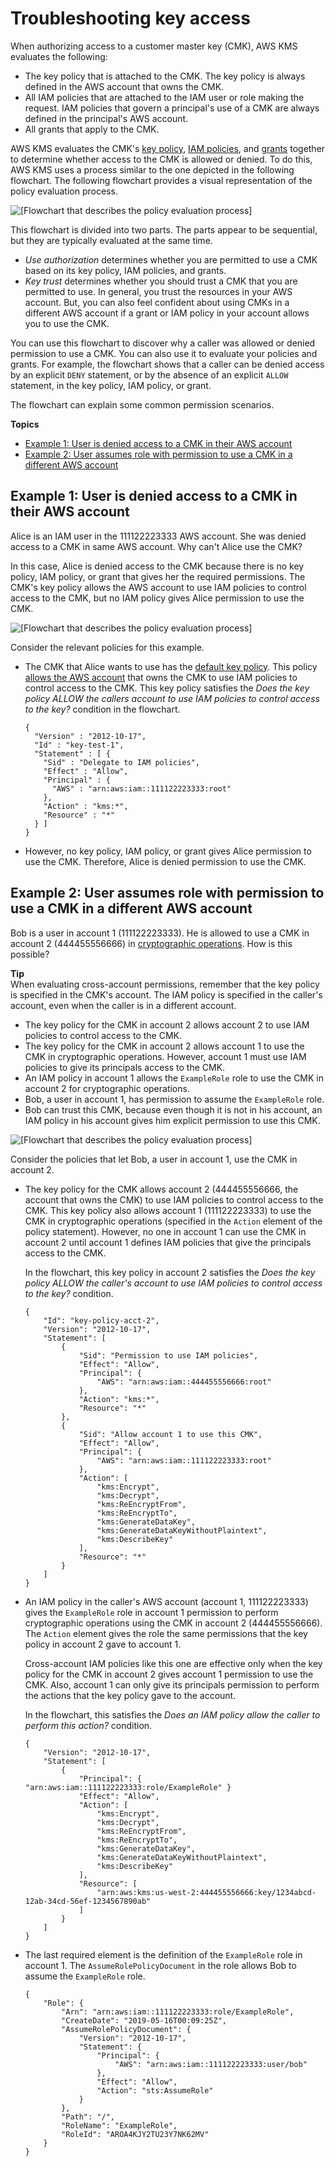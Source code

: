 # Troubleshooting key access<a name="policy-evaluation"></a>

When authorizing access to a customer master key \(CMK\), AWS KMS evaluates the following:
+ The key policy that is attached to the CMK\. The key policy is always defined in the AWS account that owns the CMK\. 
+ All IAM policies that are attached to the IAM user or role making the request\. IAM policies that govern a principal's use of a CMK are always defined in the principal's AWS account\.
+ All grants that apply to the CMK\.

AWS KMS evaluates the CMK's [key policy](determining-access-key-policy.md), [IAM policies](determining-access-iam-policies.md), and [grants](determining-access-grants.md) together to determine whether access to the CMK is allowed or denied\. To do this, AWS KMS uses a process similar to the one depicted in the following flowchart\. The following flowchart provides a visual representation of the policy evaluation process\.

![\[Flowchart that describes the policy evaluation process\]](http://docs.aws.amazon.com/kms/latest/developerguide/images/kms-auth-flow.png)

This flowchart is divided into two parts\. The parts appear to be sequential, but they are typically evaluated at the same time\.
+ *Use authorization* determines whether you are permitted to use a CMK based on its key policy, IAM policies, and grants\.
+ *Key trust* determines whether you should trust a CMK that you are permitted to use\. In general, you trust the resources in your AWS account\. But, you can also feel confident about using CMKs in a different AWS account if a grant or IAM policy in your account allows you to use the CMK\.

You can use this flowchart to discover why a caller was allowed or denied permission to use a CMK\. You can also use it to evaluate your policies and grants\. For example, the flowchart shows that a caller can be denied access by an explicit `DENY` statement, or by the absence of an explicit `ALLOW` statement, in the key policy, IAM policy, or grant\.

The flowchart can explain some common permission scenarios\.

**Topics**
+ [Example 1: User is denied access to a CMK in their AWS account](#example-no-iam)
+ [Example 2: User assumes role with permission to use a CMK in a different AWS account](#example-cross-acct)

## Example 1: User is denied access to a CMK in their AWS account<a name="example-no-iam"></a>

Alice is an IAM user in the 111122223333 AWS account\. She was denied access to a CMK in same AWS account\. Why can't Alice use the CMK?

In this case, Alice is denied access to the CMK because there is no key policy, IAM policy, or grant that gives her the required permissions\. The CMK's key policy allows the AWS account to use IAM policies to control access to the CMK, but no IAM policy gives Alice permission to use the CMK\.

![\[Flowchart that describes the policy evaluation process\]](http://docs.aws.amazon.com/kms/latest/developerguide/images/kms-auth-flow-Alice.png)

Consider the relevant policies for this example\.
+ The CMK that Alice wants to use has the [default key policy](key-policies.md#key-policy-default)\. This policy [allows the AWS account](key-policies.md#key-policy-default-allow-root-enable-iam) that owns the CMK to use IAM policies to control access to the CMK\. This key policy satisfies the *Does the key policy ALLOW the callers account to use IAM policies to control access to the key?* condition in the flowchart\.

  ```
  {
    "Version" : "2012-10-17",
    "Id" : "key-test-1",
    "Statement" : [ {
      "Sid" : "Delegate to IAM policies",
      "Effect" : "Allow",
      "Principal" : {
        "AWS" : "arn:aws:iam::111122223333:root"
      },
      "Action" : "kms:*",
      "Resource" : "*"
    } ]
  }
  ```
+ However, no key policy, IAM policy, or grant gives Alice permission to use the CMK\. Therefore, Alice is denied permission to use the CMK\.

## Example 2: User assumes role with permission to use a CMK in a different AWS account<a name="example-cross-acct"></a>

Bob is a user in account 1 \(111122223333\)\. He is allowed to use a CMK in account 2 \(444455556666\) in [cryptographic operations](concepts.md#cryptographic-operations)\. How is this possible?

**Tip**  
When evaluating cross\-account permissions, remember that the key policy is specified in the CMK's account\. The IAM policy is specified in the caller's account, even when the caller is in a different account\.
+ The key policy for the CMK in account 2 allows account 2 to use IAM policies to control access to the CMK\. 
+ The key policy for the CMK in account 2 allows account 1 to use the CMK in cryptographic operations\. However, account 1 must use IAM policies to give its principals access to the CMK\.
+ An IAM policy in account 1 allows the `ExampleRole` role to use the CMK in account 2 for cryptographic operations\.
+ Bob, a user in account 1, has permission to assume the `ExampleRole` role\.
+ Bob can trust this CMK, because even though it is not in his account, an IAM policy in his account gives him explicit permission to use this CMK\.

![\[Flowchart that describes the policy evaluation process\]](http://docs.aws.amazon.com/kms/latest/developerguide/images/kms-auth-flow-Bob.png)

Consider the policies that let Bob, a user in account 1, use the CMK in account 2\.
+ The key policy for the CMK allows account 2 \(444455556666, the account that owns the CMK\) to use IAM policies to control access to the CMK\. This key policy also allows account 1 \(111122223333\) to use the CMK in cryptographic operations \(specified in the `Action` element of the policy statement\)\. However, no one in account 1 can use the CMK in account 2 until account 1 defines IAM policies that give the principals access to the CMK\.

  In the flowchart, this key policy in account 2 satisfies the *Does the key policy ALLOW the caller's account to use IAM policies to control access to the key?* condition\. 

  ```
  {
      "Id": "key-policy-acct-2",
      "Version": "2012-10-17",
      "Statement": [
          {
              "Sid": "Permission to use IAM policies",
              "Effect": "Allow",
              "Principal": {
                  "AWS": "arn:aws:iam::444455556666:root"
              },
              "Action": "kms:*",
              "Resource": "*"
          },
          {
              "Sid": "Allow account 1 to use this CMK",
              "Effect": "Allow",
              "Principal": {
                  "AWS": "arn:aws:iam::111122223333:root"
              },
              "Action": [
                  "kms:Encrypt",
                  "kms:Decrypt",
                  "kms:ReEncryptFrom",
                  "kms:ReEncryptTo",
                  "kms:GenerateDataKey",
                  "kms:GenerateDataKeyWithoutPlaintext",
                  "kms:DescribeKey"
              ],
              "Resource": "*"
          }
      ]
  }
  ```
+ An IAM policy in the caller's AWS account \(account 1, 111122223333\) gives the `ExampleRole` role in account 1 permission to perform cryptographic operations using the CMK in account 2 \(444455556666\)\. The `Action` element gives the role the same permissions that the key policy in account 2 gave to account 1\.

  Cross\-account IAM policies like this one are effective only when the key policy for the CMK in account 2 gives account 1 permission to use the CMK\. Also, account 1 can only give its principals permission to perform the actions that the key policy gave to the account\.

  In the flowchart, this satisfies the *Does an IAM policy allow the caller to perform this action?* condition\.

  ```
  {
      "Version": "2012-10-17",
      "Statement": [
          {
              "Principal": { "arn:aws:iam::111122223333:role/ExampleRole" }
              "Effect": "Allow",
              "Action": [
                  "kms:Encrypt",
                  "kms:Decrypt",
                  "kms:ReEncryptFrom",
                  "kms:ReEncryptTo",
                  "kms:GenerateDataKey",
                  "kms:GenerateDataKeyWithoutPlaintext",
                  "kms:DescribeKey"
              ],
              "Resource": [
                  "arn:aws:kms:us-west-2:444455556666:key/1234abcd-12ab-34cd-56ef-1234567890ab"
              ]
          }
      ]
  }
  ```
+ The last required element is the definition of the `ExampleRole` role in account 1\. The `AssumeRolePolicyDocument` in the role allows Bob to assume the `ExampleRole` role\.

  ```
  {
      "Role": {
          "Arn": "arn:aws:iam::111122223333:role/ExampleRole",
          "CreateDate": "2019-05-16T00:09:25Z",
          "AssumeRolePolicyDocument": {
              "Version": "2012-10-17",
              "Statement": {
                  "Principal": {
                      "AWS": "arn:aws:iam::111122223333:user/bob"
                  },
                  "Effect": "Allow",
                  "Action": "sts:AssumeRole"
              }
          },
          "Path": "/",
          "RoleName": "ExampleRole",
          "RoleId": "AROA4KJY2TU23Y7NK62MV"
      }
  }
  ```
